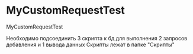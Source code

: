 # MyCustomRequestTest
MyCustomRequestTest

Необходимо подсоединить 3 скрипта к бд для выполнения 2 запросов добавления и 1 вывода данных
Скрипты лежат в папке "Скрипты"
